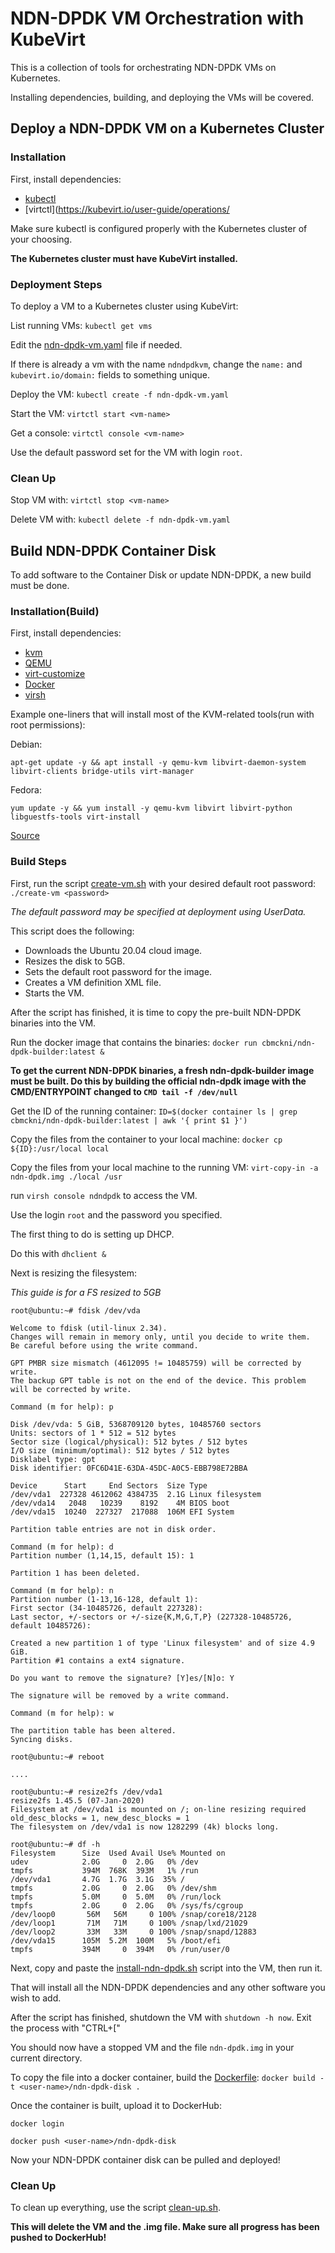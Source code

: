 # NDN-DPDK VM Orchestration with KubeVirt 

This is a collection of tools for orchestrating NDN-DPDK VMs on Kubernetes. 

Installing dependencies, building, and deploying the VMs will be covered.

## Deploy a NDN-DPDK VM on a Kubernetes Cluster

### Installation

First, install dependencies:
 - [kubectl](https://kubernetes.io/docs/tasks/tools/)
 - [virtctl](https://kubevirt.io/user-guide/operations/

Make sure kubectl is configured properly with the Kubernetes cluster of your choosing.

**The Kubernetes cluster must have KubeVirt installed.**

### Deployment Steps

To deploy a VM to a Kubernetes cluster using KubeVirt:

List running VMs: `kubectl get vms`

Edit the [ndn-dpdk-vm.yaml](https://github.com/cbmckni/ndn-dpdk-k8s/blob/master/vm/ndn-dpdk-vm.yaml) file if needed.

If there is already a vm with the name `ndndpdkvm`, change the `name:` and `kubevirt.io/domain:` fields to something unique.

Deploy the VM: `kubectl create -f ndn-dpdk-vm.yaml`

Start the VM: `virtctl start <vm-name>`

Get a console: `virtctl console <vm-name>`

Use the default password set for the VM with login `root`.

### Clean Up

Stop VM with: `virtctl stop <vm-name>`

Delete VM with: `kubectl delete -f ndn-dpdk-vm.yaml`

## Build NDN-DPDK Container Disk

To add software to the Container Disk or update NDN-DPDK, a new build must be done.

### Installation(Build)

First, install dependencies:
 - [kvm](https://www.tecmint.com/install-kvm-on-ubuntu/)
 - [QEMU](https://www.qemu.org/download/#linux)
 - [virt-customize](https://command-not-found.com/virt-customize)
 - [Docker](https://docs.docker.com/engine/install/)
 - [virsh](https://help.ubuntu.com/community/KVM/Virsh)

Example one-liners that will install most of the KVM-related tools(run with root permissions):

Debian:

`apt-get update -y && apt install -y qemu-kvm libvirt-daemon-system libvirt-clients bridge-utils virt-manager`

Fedora:

`yum update -y && yum install -y qemu-kvm libvirt libvirt-python libguestfs-tools virt-install`

[Source](https://www.cyberciti.biz/faq/how-to-install-kvm-on-centos-7-rhel-7-headless-server/)


### Build Steps
 

First, run the script [create-vm.sh](https://github.com/cbmckni/ndn-dpdk-k8s/blob/master/vm/create-vm.sh) with your desired default root password: `./create-vm <password>`

*The default password may be specified at deployment using UserData.*

This script does the following:

 - Downloads the Ubuntu 20.04 cloud image.
 - Resizes the disk to 5GB.
 - Sets the default root password for the image.
 - Creates a VM definition XML file.
 - Starts the VM.

After the script has finished, it is time to copy the pre-built NDN-DPDK binaries into the VM.

Run the docker image that contains the binaries:
`docker run cbmckni/ndn-dpdk-builder:latest &`

**To get the current NDN-DPDK binaries, a fresh ndn-dpdk-builder image must be built. Do this by building the official ndn-dpdk image with the CMD/ENTRYPOINT changed to `CMD tail -f /dev/null`**

Get the ID of the running container:
`ID=$(docker container ls | grep cbmckni/ndn-dpdk-builder:latest | awk '{ print $1 }')`

Copy the files from the container to your local machine:
`docker cp ${ID}:/usr/local local`

Copy the files from your local machine to the running VM:
`virt-copy-in -a ndn-dpdk.img ./local /usr`

run `virsh console ndndpdk` to access the VM. 

Use the login `root` and the password you specified.

The first thing to do is setting up DHCP. 

Do this with `dhclient &`

Next is resizing the filesystem:

*This guide is for a FS resized to 5GB*

```
root@ubuntu:~# fdisk /dev/vda

Welcome to fdisk (util-linux 2.34).
Changes will remain in memory only, until you decide to write them.
Be careful before using the write command.

GPT PMBR size mismatch (4612095 != 10485759) will be corrected by write.
The backup GPT table is not on the end of the device. This problem will be corrected by write.

Command (m for help): p

Disk /dev/vda: 5 GiB, 5368709120 bytes, 10485760 sectors
Units: sectors of 1 * 512 = 512 bytes
Sector size (logical/physical): 512 bytes / 512 bytes
I/O size (minimum/optimal): 512 bytes / 512 bytes
Disklabel type: gpt
Disk identifier: 0FC6D41E-63DA-45DC-A0C5-EBB798E72BBA

Device      Start     End Sectors  Size Type
/dev/vda1  227328 4612062 4384735  2.1G Linux filesystem
/dev/vda14   2048   10239    8192    4M BIOS boot
/dev/vda15  10240  227327  217088  106M EFI System

Partition table entries are not in disk order.

Command (m for help): d
Partition number (1,14,15, default 15): 1

Partition 1 has been deleted.

Command (m for help): n
Partition number (1-13,16-128, default 1): 
First sector (34-10485726, default 227328): 
Last sector, +/-sectors or +/-size{K,M,G,T,P} (227328-10485726, default 10485726): 

Created a new partition 1 of type 'Linux filesystem' and of size 4.9 GiB.
Partition #1 contains a ext4 signature.

Do you want to remove the signature? [Y]es/[N]o: Y

The signature will be removed by a write command.

Command (m for help): w

The partition table has been altered.
Syncing disks.

root@ubuntu:~# reboot

....

root@ubuntu:~# resize2fs /dev/vda1
resize2fs 1.45.5 (07-Jan-2020)
Filesystem at /dev/vda1 is mounted on /; on-line resizing required
old_desc_blocks = 1, new_desc_blocks = 1
The filesystem on /dev/vda1 is now 1282299 (4k) blocks long.

root@ubuntu:~# df -h
Filesystem      Size  Used Avail Use% Mounted on
udev            2.0G     0  2.0G   0% /dev
tmpfs           394M  768K  393M   1% /run
/dev/vda1       4.7G  1.7G  3.1G  35% /
tmpfs           2.0G     0  2.0G   0% /dev/shm
tmpfs           5.0M     0  5.0M   0% /run/lock
tmpfs           2.0G     0  2.0G   0% /sys/fs/cgroup
/dev/loop0       56M   56M     0 100% /snap/core18/2128
/dev/loop1       71M   71M     0 100% /snap/lxd/21029
/dev/loop2       33M   33M     0 100% /snap/snapd/12883
/dev/vda15      105M  5.2M  100M   5% /boot/efi
tmpfs           394M     0  394M   0% /run/user/0
```

Next, copy and paste the [install-ndn-dpdk.sh](https://github.com/cbmckni/ndn-dpdk-k8s/blob/master/vm/install-ndn-dpdk.sh) script into the VM, then run it.

That will install all the NDN-DPDK dependencies and any other software you wish to add.

After the script has finished, shutdown the VM with `shutdown -h now`. Exit the process with "CTRL+["

You should now have a stopped VM and the file `ndn-dpdk.img` in your current directory.

To copy the file into a docker container, build the [Dockerfile](): `docker build -t <user-name>/ndn-dpdk-disk .`

Once the container is built, upload it to DockerHub:

`docker login`

`docker push <user-name>/ndn-dpdk-disk`

Now your NDN-DPDK container disk can be pulled and deployed!

### Clean Up

To clean up everything, use the script [clean-up.sh](https://github.com/cbmckni/ndn-dpdk-k8s/blob/master/vm/clean-up.sh).

**This will delete the VM and the .img file. Make sure all progress has been pushed to DockerHub!**

